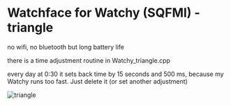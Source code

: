 # Watchface for Watchy (SQFMI) - triangle

no wifi, no bluetooth but long battery life

there is a time adjustment routine in Watchy_triangle.cpp

every day at 0:30 it sets back time by 15 seconds and 500 ms, because my Watchy runs too fast. Just delete it (or set another adjustment)

![triangle](https://github.com/MartMarq/triangle/assets/139223739/f48e7a2f-4e6d-4b2e-9ad4-2d7968232729)

